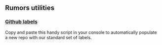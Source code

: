 ## Rumors utilities

### [Github labels](https://github.com/rumors/utilities/blob/master/github-labels.js)  
Copy and paste this handy script in your console to automatically populate a new repo with our standard set of labels.

